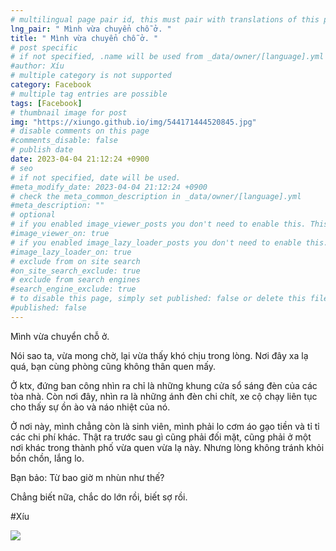 ```yaml
---
# multilingual page pair id, this must pair with translations of this page. (This name must be unique)
lng_pair: " Mình vừa chuyển chỗ ở. "
title: " Mình vừa chuyển chỗ ở. "
# post specific
# if not specified, .name will be used from _data/owner/[language].yml
#author: Xíu
# multiple category is not supported
category: Facebook
# multiple tag entries are possible
tags: [Facebook]
# thumbnail image for post
img: "https://xiungo.github.io/img/544171444520845.jpg"
# disable comments on this page
#comments_disable: false
# publish date
date: 2023-04-04 21:12:24 +0900
# seo
# if not specified, date will be used.
#meta_modify_date: 2023-04-04 21:12:24 +0900
# check the meta_common_description in _data/owner/[language].yml
#meta_description: ""
# optional
# if you enabled image_viewer_posts you don't need to enable this. This is only if image_viewer_posts = false
#image_viewer_on: true
# if you enabled image_lazy_loader_posts you don't need to enable this. This is only if image_lazy_loader_posts = false
#image_lazy_loader_on: true
# exclude from on site search
#on_site_search_exclude: true
# exclude from search engines
#search_engine_exclude: true
# to disable this page, simply set published: false or delete this file
#published: false
---
```

Mình vừa chuyển chỗ ở.

Nói sao ta, vừa mong chờ, lại vừa thấy khó chịu trong lòng. Nơi đây xa lạ quá, bạn cùng phòng cũng không thân quen mấy.

Ở ktx, đứng ban công nhìn ra chỉ là những khung cửa sổ sáng đèn của các tòa nhà. Còn nơi đây, nhìn ra là những ánh đèn chi chít, xe cộ chạy liên tục cho thấy sự ồn ào và náo nhiệt của nó.

Ở nơi này, mình chẳng còn là sinh viên, mình phải lo cơm áo gạo tiền và tỉ tỉ các chi phí khác. Thật ra trước sau gì cũng phải đối mặt, cũng phải ở một nơi khác trong thành phố vừa quen vừa lạ này. Nhưng lòng không tránh khỏi bồn chồn, lắng lo. 

Bạn bảo: Từ bao giờ m nhùn như thế?

Chẳng biết nữa, chắc do lớn rồi, biết sợ rồi.

#Xíu
<!-- outline-end -->
<img src= "https://xiungo.github.io/img/544171444520845.jpg">